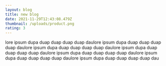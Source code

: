 ```yaml
---
layout: blog
title: new blog
date: 2021-11-29T12:43:08.479Z
thumbnail: /uploads/product.png
rating: 3
---
```

lore ipsum dupa duap duap duap duap daulore ipsum dupa duap duap duap duap daulore ipsum dupa duap duap duap duap daulore ipsum dupa duap duap duap duap daulore ipsum dupa duap duap duap duap daulore ipsum dupa duap duap duap duap daulore ipsum dupa duap duap duap duap dau